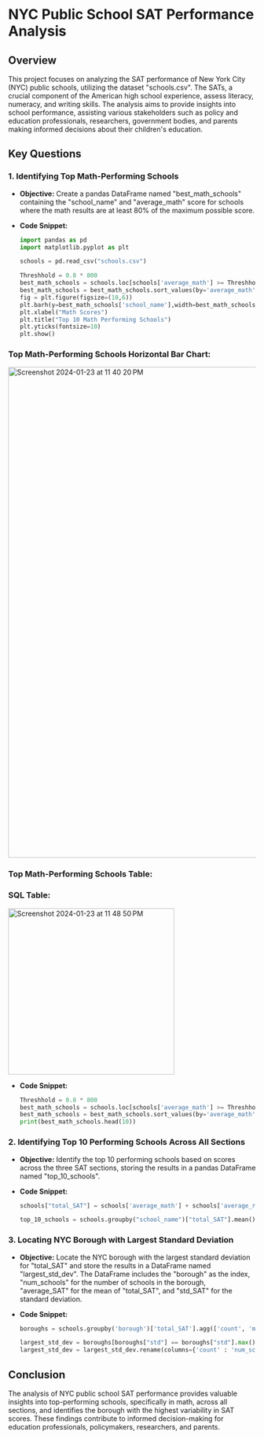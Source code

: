 # NYC Public School SAT Performance Analysis

## Overview

This project focuses on analyzing the SAT performance of New York City (NYC) public schools, utilizing the dataset "schools.csv". The SATs, a crucial component of the American high school experience, assess literacy, numeracy, and writing skills. The analysis aims to provide insights into school performance, assisting various stakeholders such as policy and education professionals, researchers, government bodies, and parents making informed decisions about their children's education.

## Key Questions

### 1. Identifying Top Math-Performing Schools

- **Objective:** Create a pandas DataFrame named "best_math_schools" containing the "school_name" and "average_math" score for schools where the math results are at least 80% of the maximum possible score.
  
- **Code Snippet:**
  ```python
  import pandas as pd
  import matplotlib.pyplot as plt

  schools = pd.read_csv("schools.csv")

  Threshhold = 0.8 * 800
  best_math_schools = schools.loc[schools['average_math'] >= Threshhold,     ['school_name', 'average_math']]
  best_math_schools = best_math_schools.sort_values(by='average_math',   ascending=True)
  fig = plt.figure(figsize=(10,6))
  plt.barh(y=best_math_schools['school_name'],width=best_math_schools['average_math'])
  plt.xlabel("Math Scores")
  plt.title("Top 10 Math Performing Schools")
  plt.yticks(fontsize=10)
  plt.show()
  ```
### Top Math-Performing Schools Horizontal Bar Chart:
<img width="998" alt="Screenshot 2024-01-23 at 11 40 20 PM" src="https://github.com/Gregory204/NYC-SAT-Insights/assets/131078905/f50fe8a6-bdbd-456e-8fb5-268406e330e8">

### Top Math-Performing Schools Table:

### SQL Table:
<img width="338" alt="Screenshot 2024-01-23 at 11 48 50 PM" src="https://github.com/Gregory204/NYC-SAT-Insights/assets/131078905/fef3e16b-eafc-4631-95f0-4690f17970e0">

- **Code Snippet:**
  ```python
  Threshhold = 0.8 * 800
  best_math_schools = schools.loc[schools['average_math'] >= Threshhold, ['school_name', 'average_math']]
  best_math_schools = best_math_schools.sort_values(by='average_math', ascending=True)
  print(best_math_schools.head(10))
  ```


### 2. Identifying Top 10 Performing Schools Across All Sections

- **Objective:** Identify the top 10 performing schools based on scores across the three SAT sections, storing the results in a pandas DataFrame named "top_10_schools".

- **Code Snippet:**
  ```python
  schools["total_SAT"] = schools['average_math'] + schools['average_reading'] + schools['average_writing']
  
  top_10_schools = schools.groupby("school_name")["total_SAT"].mean().reset_index().sort_values("total_SAT", ascending=False).head(10)
  ```

### 3. Locating NYC Borough with Largest Standard Deviation

- **Objective:** Locate the NYC borough with the largest standard deviation for "total_SAT" and store the results in a DataFrame named "largest_std_dev". The DataFrame includes the "borough" as the index, "num_schools" for the number of schools in the borough, "average_SAT" for the mean of "total_SAT", and "std_SAT" for the standard deviation.

- **Code Snippet:**
  ```python
  boroughs = schools.groupby('borough')['total_SAT'].agg(['count', 'mean', 'std']).round(2)
  
  largest_std_dev = boroughs[boroughs["std"] == boroughs["std"].max()]
  largest_std_dev = largest_std_dev.rename(columns={'count' : 'num_schools', 'mean' : 'average_SAT', 'std' : 'std_SAT'})
  ```

## Conclusion

The analysis of NYC public school SAT performance provides valuable insights into top-performing schools, specifically in math, across all sections, and identifies the borough with the highest variability in SAT scores. These findings contribute to informed decision-making for education professionals, policymakers, researchers, and parents.
